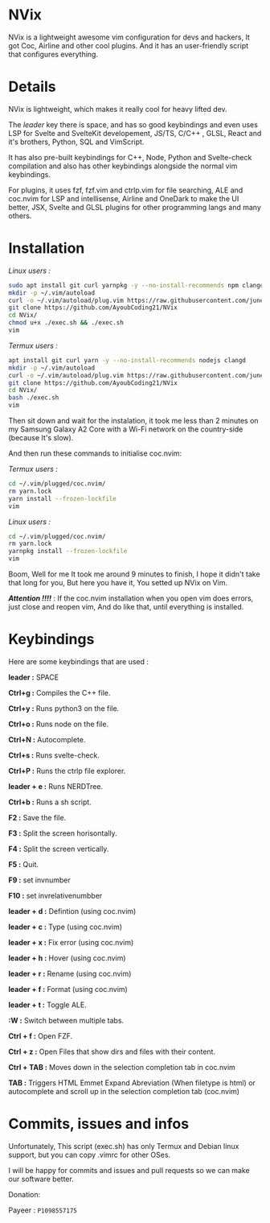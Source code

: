 # NVix
NVix is a lightweight awesome vim configuration for devs and hackers, It got Coc, Airline and other cool plugins. And it has an user-friendly script that configures everything.

# Details
NVix is lightweight, which makes it really cool for heavy lifted dev.

The *leader* key there is space, and has so good keybindings and even uses LSP for Svelte and SvelteKit developement, JS/TS, C/C++ , GLSL, React and it's brothers, Python, SQL and VimScript.

It has also pre-built keybindings for C++, Node, Python and Svelte-check compilation and also has other keybindings alongside the normal vim keybindings.

For plugins, it uses fzf, fzf.vim and ctrlp.vim for file searching, ALE and coc.nvim for LSP and intellisense, Airline and OneDark to make the UI better, JSX, Svelte and GLSL plugins for other programming langs and many others.

# Installation

*Linux users :*

```sh
sudo apt install git curl yarnpkg -y --no-install-recommends npm clangd
mkdir -p ~/.vim/autoload
curl -o ~/.vim/autoload/plug.vim https://raw.githubusercontent.com/junegunn/vim-plug/master/plug.vim
git clone https://github.com/AyoubCoding21/NVix
cd NVix/
chmod u+x ./exec.sh && ./exec.sh
vim
```

*Termux users :*

```sh
apt install git curl yarn -y --no-install-recommends nodejs clangd
mkdir -p ~/.vim/autoload
curl -o ~/.vim/autoload/plug.vim https://raw.githubusercontent.com/junegunn/vim-plug/master/plug.vim
git clone https://github.com/AyoubCoding21/NVix
cd NVix/
bash ./exec.sh
vim
```

Then sit down and wait for the instalation, it took me less than 2 minutes on my Samsung Galaxy A2 Core with a Wi-Fi network on the country-side (because It's slow).

And then run these commands to initialise coc.nvim:

*Termux users :*

```sh
cd ~/.vim/plugged/coc.nvim/
rm yarn.lock
yarn install --frozen-lockfile
vim
```

*Linux users :*

```sh
cd ~/.vim/plugged/coc.nvim/
rm yarn.lock
yarnpkg install --frozen-lockfile
vim
```

Boom, Well for me It took me around 9 minutes to finish, I hope it didn't take that long for you, But here you have it, You setted up NVix on Vim.

***Attention !!!!*** : If the coc.nvim installation when you open vim does errors, just close and reopen vim, And do like that, until everything is installed.

# Keybindings

Here are some keybindings that are used :

**leader :** SPACE

**Ctrl+g :** Compiles the C++ file.

**Ctrl+y :** Runs python3 on the file.

**Ctrl+o :** Runs node on the file.

**Ctrl+N :** Autocomplete.

**Ctrl+s :** Runs svelte-check.

**Ctrl+P :** Runs the ctrlp file explorer.

**leader + e :** Runs NERDTree.

**Ctrl+b :** Runs a sh script.

**F2 :** Save the file.

**F3 :** Split the screen horisontally.

**F4 :** Split the screen vertically.

**F5 :** Quit.

**F9 :** set invnumber

**F10 :** set invrelativenumbber

**leader + d :** Defintion (using coc.nvim)

**leader + c :** Type (using coc.nvim)

**leader + x :** Fix error (using coc.nvim)

**leader + h :** Hover (using coc.nvim)

**leader + r :** Rename (using coc.nvim)

**leader + f :** Format (using coc.nvim)

**leader + t :** Toggle ALE.

**:W :** Switch between multiple tabs.

**Ctrl + f :** Open FZF.

**Ctrl + z :** Open Files that show dirs and files with their content.

**Ctrl + TAB :** Moves down in the selection completion tab in coc.nvim

**TAB :** Triggers HTML Emmet Expand Abreviation (When filetype is html) or autocomplete and scroll up in the selection completion tab (coc.nvim)

# Commits, issues and infos

Unfortunately, This script (exec.sh) has only Termux and Debian linux support, but you can copy .vimrc for other OSes.

I will be happy for commits and issues and pull requests so we can make our software better.

Donation:

Payeer : ```P1098557175```
